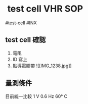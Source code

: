 #  test cell VHR SOP
#test-cell #INX 

## test cell 確認
1. 電阻
2. ID 寫上
3. 貼導電膠帶
![[IMG_1238.jpg]]
## 量測條件
目前統一比較 1 V 0.6 Hz 60° C